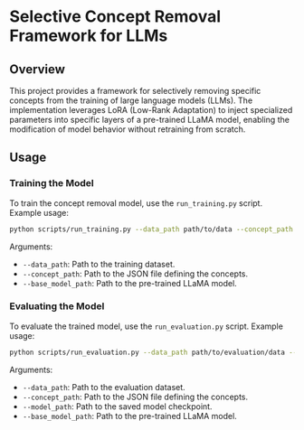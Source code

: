 # Selective Concept Removal Framework for LLMs

## Overview
This project provides a framework for selectively removing specific concepts from the training of large language models (LLMs). The implementation leverages LoRA (Low-Rank Adaptation) to inject specialized parameters into specific layers of a pre-trained LLaMA model, enabling the modification of model behavior without retraining from scratch.


## Usage

### Training the Model
To train the concept removal model, use the `run_training.py` script. Example usage:

```sh
python scripts/run_training.py --data_path path/to/data --concept_path path/to/concepts --base_model_path path/to/base/model
```

Arguments:
- `--data_path`: Path to the training dataset.
- `--concept_path`: Path to the JSON file defining the concepts.
- `--base_model_path`: Path to the pre-trained LLaMA model.

### Evaluating the Model
To evaluate the trained model, use the `run_evaluation.py` script. Example usage:

```sh
python scripts/run_evaluation.py --data_path path/to/evaluation/data --concept_path path/to/concepts --model_path path/to/model/checkpoint --base_model_path path/to/base/model
```

Arguments:
- `--data_path`: Path to the evaluation dataset.
- `--concept_path`: Path to the JSON file defining the concepts.
- `--model_path`: Path to the saved model checkpoint.
- `--base_model_path`: Path to the pre-trained LLaMA model.

